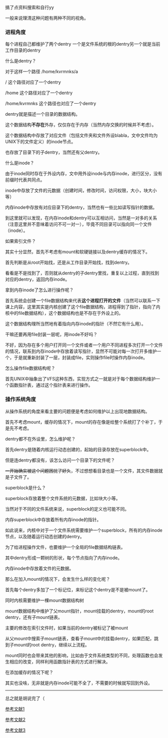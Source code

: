 搞了点资料搜索和自行yy

<!-- more -->

一般来说理清这种问题有两种不同的视角。

### 进程角度

每个进程自己都维护了两个dentry 一个是文件系统的根的dentry另一个就是当前工作目录的dentry

什么是dentry？

对于这样一个路径 /home/kvrmnks/a

/ 这个路径对应了一个dentry

/home 这个路径对应了一个dentry

/home/kvrmnks 这个路径也对应了一个dentry

dentry就是描述一个目录的数据结构。

这个数据结构**不存在**外存，仅仅存在于内存（当然内存交换的时候并不考虑）。

这个数据结构中存放了对应文件（包括文件夹和文件外设blabla，文中文件均为UNIX下的文件定义）的inode节点。

也存放了目录下的子dentry，当然还有父dentry。

什么是inode？

由于inode同时存在于外设内存，文中用外设inode与内存inode，进行区分，没有前缀时代表共同点。

inode中存放了文件的元数据（创建时间，修改时间，访问权限，大小，块大小等）

内存inode中存放有对应目录下的dentry，当然也有一些比如读写指针的数据。

到这里就可以发现，在内存inode和dentry可以互相访问，当然是一对多的关系（注意这里并不意味着访问不可一对一），毕竟不同目录可以指向同一个文件（inode）。

如果索引文件？

其实十分显然，首先不考虑有mount和软硬链接以及dentry缓存的情况下。

首先判断是从root开始找，还是从工作目录开始找，找到dentry。

看看是不是找到了，否则就从dentry的子dentry里找，重复以上过程，直到找到对应的dentry，返回内存inode。

拿到内存inode了怎么进行操作呢？

首先系统会创建一个file数据结构来代表**这个进程打开的文件**（当然可以联系一下课上内容，这里其实是内核创建了这个file数据结构，进程得到了指针，指向了内核中的file数据结构），这个数据结构也是不存在于外设上的。

这个数据结构理所当然地有着指向内存inode的指针（不然它有什么用）。

干嘛还要再用file封装一层呢，用inode不好吗？

不好，因为存在多个用户打开同一个文件或者一个用户不同进程多次打开一个文件的情况，联系到内存inode中存放着读写指针，显然不可能对每一次打开多维护一个，于是就重新封装了一层，封装成file，实则操作file时操作内存inode。

怎么操作file数据结构呢？

首先UNIX中抽象出了VFS这种东西，实现方式之一就是对于每个数据结构维护一个函数指针表，通过这个指针表来进行操作。

### 操作系统角度

从操作系统的角度来看主要的问题便是考虑如何维护以上出现地数据结构。

首先不考虑mount，缓存的情况下，mount的存在像是给整个系统打了个补丁，于是先不考虑。

dentry都不在外设里，怎么维护呢？

首先dentry是随着内核运行动态创建的，起始的目录存放在superblock中。

但是连dentry都没有，该怎么访问一个目录下的文件呢？

~~一开始确实被这个问题困扰了好久~~，不过想想看目录也是一个文件，其文件数据就是子文件了。

superblock是什么？

superblock存放着整个文件系统的元数据，比如块大小等。

当然对于不同的文件系统来说，superblock的定义也可能不同。

内存superblock中存放着所有内存inode的指针。

如此说来，内核中对于一个文件系统需要维护一个superblock，所有的内存inode节点，以及随着运行动态创建的dentry。

为了给进程操作文件，也要维护一个全局的file数据结构链表。

其中dentry形成一颗树的形状，每个节点指向了内存inode。

内存inode中存放着文件的元数据。

那么在加入mount的情况下，会发生什么样的变化呢？

首先每个dentry多加了一个标记位，来标记这个dentry是不是被mount了。

同时内核需要维护一棵mount数据结构树

mount数据结构中维护了父mount指针，mount挂载的dentry，mount的root dentry，还有子mount链表。

主要的修改在索引文件时，如果当前的dentry被标记了被mount

从父mount中搜索子mount链表，查看子mount中的挂载dentry，如果匹配，跳到子mount的root dentry，继续以上流程。

mount同时也会带来其他的影响，比如由于文件系统类型的不同，处理函数也会发生相应的改变，同样利用函数指针表的方式进行解决。

在添加缓存的情况下呢？

其实也没啥，无非就是内存inode可能不全了，不需要的时候就写回到外设。

---

总之就是胡说完了（

[参考文献1](https://blog.csdn.net/jinking01/article/details/105683360)

[参考文献2](https://blog.csdn.net/qwaszx523/article/details/72764690)

[参考文献3](https://blog.csdn.net/JuliusRyan/article/details/8283323)